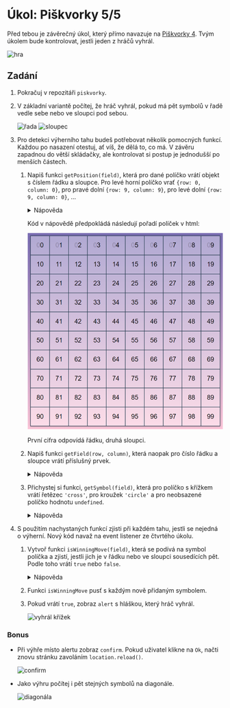 # Úkol: Piškvorky 5/5

Před tebou je závěrečný úkol, který přímo navazuje na [Piškvorky 4](https://github.com/Czechitas-podklady-WEB/Ukol-Piskvorky-4). Tvým úkolem bude kontrolovat, jestli jeden z hráčů vyhrál.

![hra](zadani/hra.gif)

## Zadání

1. Pokračuj v repozitáři `piskvorky`.

1. V základní variantě počítej, že hráč vyhrál, pokud má pět symbolů v řadě vedle sebe nebo ve sloupci pod sebou.

   ![řada](zadani/rada.png)
   ![sloupec](zadani/sloupec.png)

1. Pro detekci výherního tahu budeš potřebovat několik pomocných funkcí. Každou po nasazení otestuj, ať víš, že dělá to, co má. V závěru zapadnou do větší skládačky, ale kontrolovat si postup je jednodušší po menších částech.

   1. Napiš funkci `getPosition(field)`, která pro dané políčko vrátí objekt s číslem řádku a sloupce. Pro levé horní políčko vrať `{row: 0, column: 0}`, pro pravé dolní `{row: 9, column: 9}`, pro levé dolní `{row: 9, column: 0}`, …

      <details>
      <summary>Nápověda</summary>

      ```javascript
      const boardSize = 10 // 10x10
      const fields = document.querySelectorAll('.board__field') // Selektor pozměň tak, aby odpovídal tvému kódu.

      const getPosition = (field) => {
      	let fieldIndex = 0
      	while (fieldIndex < fields.length) {
      		if (field === fields[fieldIndex]) {
      			break
      		}
      		fieldIndex++
      	}

      	return {
      		row: Math.floor(fieldIndex / boardSize),
      		column: fieldIndex % boardSize,
      	}
      }
      ```

      </details>

      Kód v nápovědě předpokládá následují pořadí políček v html:

      ![pořadí](zadani/indexy.png)

      První cifra odpovídá řádku, druhá sloupci.

   1. Napiš funkci `getField(row, column)`, která naopak pro číslo řádku a sloupce vrátí příslušný prvek.

      <details>
      <summary>Nápověda</summary>

      ```javascript
      const getField = (row, column) => fields[row * boardSize + column]
      ```

      </details>

   1. Přichystej si funkci, `getSymbol(field)`, která pro políčko s křížkem vrátí řetězec `'cross'`, pro kroužek `'circle'` a pro neobsazené políčko hodnotu `undefined`.

      <details>
      <summary>Nápověda</summary>

      ```javascript
      const getSymbol = (field) => {
      	// Název třídy přizpůsob tvému kódu.
      	if (field.classList.contains('board__field--cross')) {
      		return 'cross'
      	} else if (field.classList.contains('board__field--circle')) {
      		return 'circle'
      	}
      }
      ```

      </details>

1. S použitím nachystaných funkcí zjisti při každém tahu, jestli se nejedná o výherní. Nový kód navaž na event listener ze čtvrtého úkolu.

   1. Vytvoř funkci `isWinningMove(field)`, která se podívá na symbol políčka a zjistí, jestli jich je v řádku nebo ve sloupci sousedících pět. Podle toho vrátí `true` nebo `false`.

       <details>
       <summary>Nápověda</summary>

      ```javascript
      const symbolsToWin = 5
      const isWinningMove = (field) => {
      	const origin = getPosition(field)
      	const symbol = getSymbol(field)

      	let i

      	let inRow = 1 // Jednička pro právě vybrané políčko
      	// Koukni doleva
      	i = origin.column
      	while (i > 0 && symbol === getSymbol(getField(origin.row, i - 1))) {
      		inRow++
      		i--
      	}

      	// Koukni doprava
      	i = origin.column
      	while (
      		i < boardSize - 1 &&
      		symbol === getSymbol(getField(origin.row, i + 1))
      	) {
      		inRow++
      		i++
      	}

      	if (inRow >= symbolsToWin) {
      		return true
      	}

      	let inColumn = 1
      	// Koukni nahoru
      	i = origin.row
      	while (i > 0 && symbol === getSymbol(getField(i - 1, origin.column))) {
      		inColumn++
      		i--
      	}

      	// Koukni dolu
      	i = origin.row
      	while (
      		i < boardSize - 1 &&
      		symbol === getSymbol(getField(i + 1, origin.column))
      	) {
      		inColumn++
      		i++
      	}

      	if (inColumn >= symbolsToWin) {
      		return true
      	}

      	return false
      }
      ```

       </details>

   1. Funkci `isWinningMove` pusť s každým nově přidaným symbolem.

   1. Pokud vrátí `true`, zobraz `alert` s hláškou, který hráč vyhrál.

      ![vyhrál křížek](zadani/vyhral-krizek.png)

### Bonus

- Při výhře místo alertu zobraz `confirm`. Pokud uživatel klikne na `Ok`, načti znovu stránku zavoláním `location.reload()`.

  ![confirm](zadani/confirm.png)

- Jako výhru počítej i pět stejných symbolů na diagonále.

  ![diagonála](zadani/diagonala.png)
